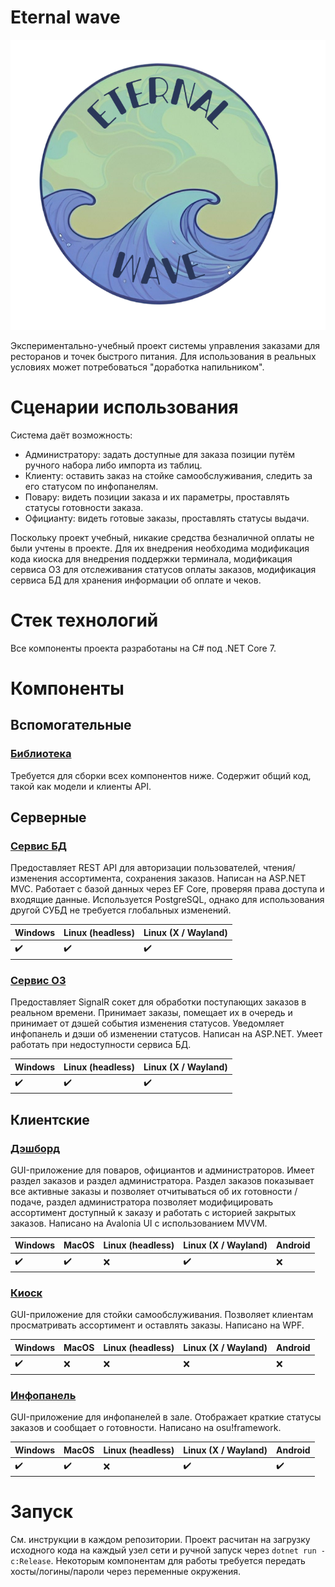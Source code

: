 # Eternal wave

![logo](/profile/logo.png)

Экспериментально-учебный проект системы управления заказами для ресторанов и точек быстрого питания. Для использования в реальных условиях может потребоваться "доработка напильником".

# Сценарии использования

Система даёт возможность:

- Администратору: задать доступные для заказа позиции путём ручного набора либо импорта из таблиц.
- Клиенту: оставить заказ на стойке самообслуживания, следить за его статусом по инфопанелям.
- Повару: видеть позиции заказа и их параметры, проставлять статусы готовности заказа.
- Официанту: видеть готовые заказы, проставлять статусы выдачи.

Поскольку проект учебный, никакие средства безналичной оплаты не были учтены в проекте. Для их внедрения необходима модификация кода киоска для внедрения поддержки терминала, модификация сервиса ОЗ для отслеживания статусов оплаты заказов, модификация сервиса БД для хранения информации об оплате и чеков.

# Стек технологий

Все компоненты проекта разработаны на C# под .NET Core 7.

# Компоненты

## Вспомогательные

### [Библиотека](https://github.com/eternal-wave-oms/models)

Требуется для сборки всех компонентов ниже. Содержит общий код, такой как модели и клиенты API.

## Серверные

### [Сервис БД](https://github.com/eternal-wave-oms/db-server)

Предоставляет REST API для авторизации пользователей, чтения/изменения ассортимента, сохранения заказов.
Написан на ASP.NET MVC. Работает с базой данных через EF Core, проверяя права доступа и входящие данные. Используется PostgreSQL, однако для использования другой СУБД не требуется глобальных изменений.

Windows | Linux (headless) | Linux (X / Wayland)
--------|------------------|----------
:heavy_check_mark:|:heavy_check_mark:|:heavy_check_mark:

### [Сервис ОЗ](https://github.com/eternal-wave-oms/order-server)

Предоставляет SignalR сокет для обработки поступающих заказов в реальном времени. Принимает заказы, помещает их в очередь и принимает от дэшей события изменения статусов. Уведомляет инфопанель и дэши об изменении статусов. Написан на ASP.NET. Умеет работать при недоступности сервиса БД.

Windows | Linux (headless) | Linux (X / Wayland)
--------|------------------|----------
:heavy_check_mark:|:heavy_check_mark:|:heavy_check_mark:

## Клиентские

### [Дэшборд](https://github.com/eternal-wave-oms/dashboard)

GUI-приложение для поваров, официантов и администраторов. Имеет раздел заказов и раздел администратора. Раздел заказов показывает все активные заказы и позволяет отчитываться об их готовности / подаче, раздел администратора позволяет модифицировать ассортимент доступный к заказу и работать с историей закрытых заказов. Написано на Avalonia UI с использованием MVVM.

Windows | MacOS | Linux (headless) | Linux (X / Wayland) | Android
--------|-------|------------------|---------------------|--------
:heavy_check_mark:|:heavy_check_mark:|:x:|:heavy_check_mark:|:x:

### [Киоск](https://github.com/eternal-wave-oms/kiosk)

GUI-приложение для стойки самообслуживания. Позволяет клиентам просматривать ассортимент и оставлять заказы. Написано на WPF.

Windows | MacOS | Linux (headless) | Linux (X / Wayland) | Android
--------|-------|------------------|---------------------|--------
:heavy_check_mark:|:x:|:x:|:x:|:x:

### [Инфопанель](https://github.com/eternal-wave-oms/orders-availibilty)

GUI-приложение для инфопанелей в зале. Отображает краткие статусы заказов и сообщает о готовности. Написано на osu!framework.

Windows | MacOS | Linux (headless) | Linux (X / Wayland) | Android
--------|-------|------------------|---------------------|--------
:heavy_check_mark:|:heavy_check_mark:|:x:|:heavy_check_mark:|:heavy_check_mark:

# Запуск

См. инструкции в каждом репозитории. Проект расчитан на загрузку исходного кода на каждый узел сети и ручной запуск через `dotnet run -c:Release`. Некоторым компонентам для работы требуется передать хосты/логины/пароли через переменные окружения.
